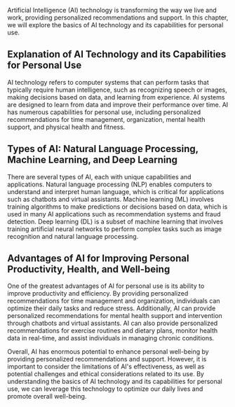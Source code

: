 
Artificial Intelligence (AI) technology is transforming the way we live and work, providing personalized recommendations and support. In this chapter, we will explore the basics of AI technology and its capabilities for personal use.

Explanation of AI Technology and its Capabilities for Personal Use
------------------------------------------------------------------

AI technology refers to computer systems that can perform tasks that typically require human intelligence, such as recognizing speech or images, making decisions based on data, and learning from experience. AI systems are designed to learn from data and improve their performance over time. AI has numerous capabilities for personal use, including personalized recommendations for time management, organization, mental health support, and physical health and fitness.

Types of AI: Natural Language Processing, Machine Learning, and Deep Learning
-----------------------------------------------------------------------------

There are several types of AI, each with unique capabilities and applications. Natural language processing (NLP) enables computers to understand and interpret human language, which is critical for applications such as chatbots and virtual assistants. Machine learning (ML) involves training algorithms to make predictions or decisions based on data, which is used in many AI applications such as recommendation systems and fraud detection. Deep learning (DL) is a subset of machine learning that involves training artificial neural networks to perform complex tasks such as image recognition and natural language processing.

Advantages of AI for Improving Personal Productivity, Health, and Well-being
----------------------------------------------------------------------------

One of the greatest advantages of AI for personal use is its ability to improve productivity and efficiency. By providing personalized recommendations for time management and organization, individuals can optimize their daily tasks and reduce stress. Additionally, AI can provide personalized recommendations for mental health support and intervention through chatbots and virtual assistants. AI can also provide personalized recommendations for exercise routines and dietary plans, monitor health data in real-time, and assist individuals in managing chronic conditions.

Overall, AI has enormous potential to enhance personal well-being by providing personalized recommendations and support. However, it is important to consider the limitations of AI's effectiveness, as well as potential challenges and ethical considerations related to its use. By understanding the basics of AI technology and its capabilities for personal use, we can leverage this technology to optimize our daily lives and promote overall well-being.
